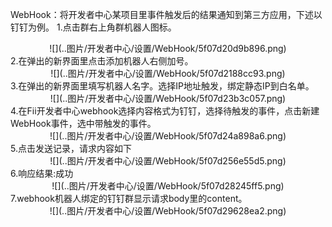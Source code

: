WebHook：将开发者中心某项目里事件触发后的结果通知到第三方应用，下述以钉钉为例。
1.点击群右上角群机器人图标。
<div align=center>![](..图片/开发者中心/设置/WebHook/5f07d20d9b896.png)</div>
2.在弹出的新界面里点击添加机器人右侧加号。
<div align=center>![](..图片/开发者中心/设置/WebHook/5f07d2188cc93.png)</div>
3.在弹出的新界面里填写机器人名字。选择IP地址触发，绑定静态IP到白名单。
<div align=center>![](..图片/开发者中心/设置/WebHook/5f07d23b3c057.png)</div>
4.在Fii开发者中心webhook选择内容格式为钉钉，选择待触发的事件，点击新建WebHook事件，选中带触发的事件。
<div align=center>![](..图片/开发者中心/设置/WebHook/5f07d24a898a6.png)</div>
5.点击发送记录，请求内容如下
<div align=center>![](..图片/开发者中心/设置/WebHook/5f07d256e55d5.png)</div>
6.响应结果:成功
<div align=center>![](..图片/开发者中心/设置/WebHook/5f07d28245ff5.png)</div>
7.webhook机器人绑定的钉钉群显示请求body里的content。
<div align=center>![](..图片/开发者中心/设置/WebHook/5f07d29628ea2.png)</div>

